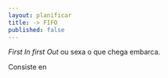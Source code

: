 ```yaml
---
layout: planificar
title: -> FIFO
published: false
---
```


_First In first Out_ ou sexa o que chega embarca.

Consiste en

